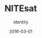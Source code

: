 ---
title: NITEsat
subtitle: identity
layout: default
modal-id: 6
date: 2016-03-01
description: Created for The Adler Planetarium | Far Horizon's Night time Earth imaging Cubesat intiative. The identity for NITEsat (Night Imaging & Tracking Experiment Satellite) drew inspiration from technology and aerial photography. It looks geographical and of-this-earth, as well as space-age and futuristic. It represents both the Cubesat, and what the Cubesat will be looking down on.<p><p style="font-size:80%;"><i> Callaborative work with <a href="http://cbgworks.com/">Christopher Givens</i></a></p>
img: ['Nitesat02.png', 'NiteSat03.jpg', 'NiteSat01.jpg']
thumbnail: NiteSat_thumb.jpg
alt: image-alt
project-date: March 2016
client: The Adler Planetarium
category: identity


---